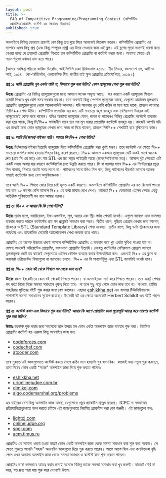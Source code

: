 ```yaml
---
layout: post
title: >-
  FAQ of Competitive Programming/Programming Contest (কম্পিটিটিভ
  প্রোগ্রামিং/প্রোগ্রামিং কন্টেস্ট এর সচরাচর জিজ্ঞাস্য)
published: true
---
```

অনলাইনে বিভিন্ন ফোরামে প্রায়শই বেশ কিছু প্রশ্ন ঘুরে ফিরে অনেকেই জিজ্ঞেস করেন। কম্পিটিটিভ প্রোগ্রামিং এর ব্যাপারে এসব কিছু প্রশ্ন (এবং কিছু সম্পূরক প্রশ্ন) এর উত্তর দেওয়ার জন্য এই ব্লগ। এই ব্লগের পুরো অংশেই ধারণা করে নেওয়া হচ্ছে যে প্রশ্নকর্তা প্রোগ্রামিং শিখতে চান কম্পিটিটিভ প্রোগ্রামিং বা কন্টেস্ট করার জন্য। অন্যান্য ক্ষেত্রে এই পরামর্শগুলো যথাযথ নাও হতে পারে।

(আমার সংক্ষিপ্ত পরিচয়ঃ জাজিং ডিরেক্টর, আইসিপিসি ঢাকা রিজিওনাল ২০১৯। টীম লিডার, বাংলাদেশ দল, আই ও আই, ২০১৪। কো-অর্ডিনেটর, একাডেমিক টীম, জাতীয় হাই স্কুল প্রোগ্রামিং প্রতিযোগিতা, ২০১৬।)

**প্রশ্ন ১ঃ** ***আমি প্রোগ্রামিং খুব একটা পারি না, কিভাবে শুরু করা উচিৎ? কোন ল্যাঙ্গুয়েজ শেখা শুরু করা উচিৎ?***

**উত্তরঃ** প্রোগ্রামিং এর বিভিন্ন ল্যাঙ্গুয়েজগুলো মধ্যে আসলে অনেক সাদৃশ্য আছে। যার কারণে একটি ল্যাঙ্গুয়েজ শিখলে অন্যটি শিখতে খুব বেশি সময় দরকার হয় না। তবে অবশ্যই কিছু স্পেশাল ল্যাঙ্গুয়েজ আছে, যেগুলো আমাদের মূলধারার প্রোগ্রামিং ল্যাঙ্গুয়েজগুলো থেকে অনেকখানিই আলাদা। যদি আপনার খুব বেশি কঠিন না মনে হয়ে থাকে, তাহলে আপনার সি/সি++ শেখা উচিৎ। কম্পিটিটিভ প্রোগ্রামিং এর জন্য এটি সবচেয়ে বহুল ব্যবহৃত এবং বেশিরভাগ বিচারক এই ল্যাঙ্গুয়েজেই কোড করে থাকেন। যদিও অন্যান্য ল্যাঙ্গুয়েজ যেমন, জাভা বা পাইথনও বিভিন্ন প্রোগ্রামিং কন্টেস্টে ব্যবহার করা হয়ে থাকে, কিন্তু সি/সি++ সার্বজনীন ভাবে প্রায় সব মূল ধারার প্রোগ্রামিং কন্টেস্টে ব্যবহৃত হয়। কাজেই আপনি যদি এর মধ্যেই অন্য কোন ল্যাঙ্গুয়েজ শেখার জন্য সময় না দিয়ে থাকেন, তাহলে সি/সি++ শেখাটাই হবে বুদ্ধিমানের কাজ। 

**প্রশ্ন ২ঃ** ***আমি সি/জাভা/পাইথন পারি। আমার কি সি++ শেখা উচিৎ?***

**উত্তরঃ** সি/জাভা/পাইথন ইত্যাদি ল্যাঙ্গুয়েজ দিয়ে কম্পিটিটিভ প্রোগ্রামিং করা খুবই সম্ভব। তবে কন্টেস্টে এর ক্ষেত্রে সি++ সবচেয়ে জনপ্রিয় ভাষা হওয়ার পিছনে কিছু কারণ রয়েছে। সি++ আসলে একমাত্র ল্যাঙ্গুয়েজ যেটি একই সাথে অনেক দ্রুত (প্রায় সি এর মত) এবং যার STL এর মত সমৃদ্ধ লাইব্রেরী আছে (জাভা/পাইথনের মত)। আসলে দুই ক্ষেত্রেই এটি একটি মধ্যম অবস্থা যার কারণে কন্টেস্ট্যান্টরা দ্রুত উন্নতি করতে পারে। সি বা জাভার সাথে সি++ এর সিনট্যাক্সের প্রচুর মিল থাকায়, শিখতে অতটা সময় লাগে না। পাইথনের সাথে যদিও মিল কম, কিন্তু পাইথনের ধীরগতি আসলে অনেক সময়ই কন্টেস্টের জন্য বেশ অসুবিধাজনক। 

তবে আমি সি++ শিখতে জোর দিয়ে চাই মূলত একটি কারণে। অনলাইনে কম্পিটিটিভ প্রোগ্রামিং এর যত রিসোর্স পাওয়া যায় তার ৯৫ ভাগের বেশি আসলে সি++ এর কথা মাথায় রেখে লেখা। কাজেই সি++ কোডাররা এইসব ক্ষেত্রে একটু অতিরিক্ত সুবিধাভোগী হন বলে আমার ধারনা। 

**প্রশ্ন ৩ঃ** ***সি++ এ আমার কি কি শেখা উচিৎ?***

**উত্তরঃ** প্রথম ধাপে, ভ্যারিয়েবল, ইফ-এলসইফ, লুপ, অ্যারে এবং স্ট্রিং পর্যন্ত শেখাই যথেষ্ঠ। এগুলো জানলে এবং ভালমত ব্যবহার করতে পারলে কন্টেস্টের প্রায় সব প্রব্লেমই সমাধান করা সম্ভব। দ্বিতীয় ধাপে, গুছিয়ে প্রোগ্রাম লেখার জন্য ফাংশন, স্ট্রাকচার ও STL (Standard Template Library) শেখা দরকার। তৃতীয় ধাপে, কিছু ডাটা স্ট্রাকচারের জন্য পয়েন্টার এবং ডায়নামিক মেমোরি অ্যালোকেশন শেখা দরকার হতে পারে।

প্রোগ্রামিং এর অনেক উচ্চতর ধারণা আসলে কম্পিটিটিভ প্রোগ্রামিং এ ব্যবহার করে খুব একটা সুবিধা পাওয়া যায় না। যেমনঃ অবজেক্ট ওরিয়েন্টেড প্রোগ্রামিং, ফাংশনাল প্রোগ্রামিং ইত্যাদি। যেহেতু কন্টেস্টের বেশিরভাগ প্রোগ্রাম আসলে তুলনামূলক ছোট হয় কাজেই সেগুলোতে এইসব কৌশল ব্যবহার করার উপযোগিতা কম। এজন্যই সি++ এর ক্লাস বা অবজেক্ট ওরিয়েন্টেড বিষয়গুলো না জানলেও চলবে। সি++ এর সি সাবসেটটুকু এবং STL জানাটাই যথেষ্ঠ হবে। 

**প্রশ্ন ৪ঃ** ***সি++ কোন বই থেকে শিখলে সব থেকে ভাল হবে?***

**উত্তরঃ** বাংলা ইংরেজী যে কোন বই থেকেই শিখতে পারেন। বা অনলাইনেও সার্চ করে শিখতে পারেন। তবে একটু শেখার পর পরই নিজে নিজে সমস্যা সমাধানে গুরুত্ব দিতে হবে। না হলে শুধু পড়ে গেলে কোন লাভ হবে না। বাংলায়, তামিম শাহরিয়ার সুবিনের বইটি শুরু করার জন্য বেশ কাজের। এছাড়া [eshikkha.net](eshikkha.net) এও বাংলায় টিউটোরিয়ালের পাশাপাশি সমস্যা সমাধানের সুযোগ রয়েছে। ইংরেজী বই এর ক্ষেত্রে অনেকেই Herbert Schildt এর বইটি পছন্দ করেন। 

**প্রশ্ন ৫ঃ** ***কন্টেস্ট কখন এবং কিভাবে শুরু করা উচিৎ? আমার কি আগে প্রোগ্রামিং ভাষা পুরোপুরি আয়ত্ব্ করে তারপর কন্টেস্ট শুরু করা উচিৎ?***

**উত্তরঃ** কন্টেস্ট শুরু করার জন্য সবথেকে ভাল উপায় হল কোন একটা অনলাইন জাজ ব্যবহার শুরু করা। নিয়মিত প্রোগ্রামিং কন্টেস্ট হয় এরকম কিছু অনলাইন জাজ হলঃ 
- [codeforces.com](https://codeforces.com)
- [codechef.com](https://codechef.com)
- [atcoder.com](https://atcoder.com)

তবে শুরুতে এই জাজগুলোতে কন্টেস্ট করতে গেলে কঠিন মনে হওয়াটা খুব স্বাভাবিক। কাজেই যারা নতুন শুরু করছেন, তারা নিচের কোন একটি "সহজ" অনলাইন জাজ দিয়ে শুরু করতে পারেনঃ 
- [eshikkha.net](https://eshikkha.net)
- [urionlinejudge.com.br](https://www.urionlinejudge.com.br)
- [dimikoj.com](https://dimikoj.com/)
- [algo.codemarshal.org/problems](https://algo.codemarshal.org/problems)

এর বাইরেও বেশ কিছু অনলাইন জাজ আছে, যেগুলোতে প্রচুর প্র্যাকটিস প্রব্লেম রয়েছে। ICPC বা সমমানের প্রতিযোগিতাগুলোতে ভাল করতে চাইলে এই জাজগুলোতে নিয়মিত প্র্যাকটিস করা বেশ জরুরী। এই জাজগুলো হলঃ
- [lightoj.com](https://lightoj.com)
- [onlinejudge.org](https://onlinejudge.org/)
- [spoj.com](https://spoj.com)
- [acm.timus.ru](https://acm.timus.ru)

প্রোগ্রামিং এর সামান্য ধারণা হওয়া মাত্রই কোন একটি অনলাইন জাজ থেকে সমস্যা সমাধান করা শুরু করা দরকার। সে ক্ষেত্রে শুরুতে আপনি "সহজ" অনলাইন জাজগুলো দিয়ে শুরু করতে পারেন। আস্তে আস্তে স্কিল এবং কনফিডেন্স বৃদ্ধি পেলে তখন অন্যান্য অনলাইন জাজ থেকে সমস্যা সমাধান ও কন্টেস্ট করা শুরু করতে পারেন। 

প্রোগ্রামিং ভাষা ভালভাবে আয়ত্ব করার জন্যই আসলে বিভিন্ন জাজে সমস্যা সমাধান করা খুব জরুরী। কাজেই দেরি না করে, যত দ্রুত পারা যায় শুরু করে দেওয়াই উত্তম।
